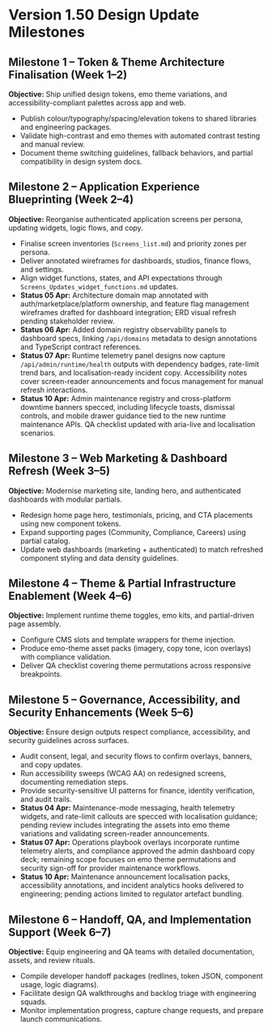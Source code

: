 # Version 1.50 Design Update Milestones

## Milestone 1 – Token & Theme Architecture Finalisation (Week 1–2)
**Objective:** Ship unified design tokens, emo theme variations, and accessibility-compliant palettes across app and web.
- Publish colour/typography/spacing/elevation tokens to shared libraries and engineering packages.
- Validate high-contrast and emo themes with automated contrast testing and manual review.
- Document theme switching guidelines, fallback behaviors, and partial compatibility in design system docs.

## Milestone 2 – Application Experience Blueprinting (Week 2–4)
**Objective:** Reorganise authenticated application screens per persona, updating widgets, logic flows, and copy.
- Finalise screen inventories (`Screens_list.md`) and priority zones per persona.
- Deliver annotated wireframes for dashboards, studios, finance flows, and settings.
- Align widget functions, states, and API expectations through `Screens_Updates_widget_functions.md` updates.
- **Status 05 Apr:** Architecture domain map annotated with auth/marketplace/platform ownership, and feature flag management wireframes drafted for dashboard integration; ERD visual refresh pending stakeholder review.
- **Status 06 Apr:** Added domain registry observability panels to dashboard specs, linking `/api/domains` metadata to design annotations and TypeScript contract references.
- **Status 07 Apr:** Runtime telemetry panel designs now capture `/api/admin/runtime/health` outputs with dependency badges, rate-limit trend bars, and localisation-ready incident copy. Accessibility notes cover screen-reader announcements and focus management for manual refresh interactions.
- **Status 10 Apr:** Admin maintenance registry and cross-platform downtime banners specced, including lifecycle toasts, dismissal controls, and mobile drawer guidance tied to the new runtime maintenance APIs. QA checklist updated with aria-live and localisation scenarios.

## Milestone 3 – Web Marketing & Dashboard Refresh (Week 3–5)
**Objective:** Modernise marketing site, landing hero, and authenticated dashboards with modular partials.
- Redesign home page hero, testimonials, pricing, and CTA placements using new component tokens.
- Expand supporting pages (Community, Compliance, Careers) using partial catalog.
- Update web dashboards (marketing + authenticated) to match refreshed component styling and data density guidelines.

## Milestone 4 – Theme & Partial Infrastructure Enablement (Week 4–6)
**Objective:** Implement runtime theme toggles, emo kits, and partial-driven page assembly.
- Configure CMS slots and template wrappers for theme injection.
- Produce emo-theme asset packs (imagery, copy tone, icon overlays) with compliance validation.
- Deliver QA checklist covering theme permutations across responsive breakpoints.

## Milestone 5 – Governance, Accessibility, and Security Enhancements (Week 5–6)
**Objective:** Ensure design outputs respect compliance, accessibility, and security guidelines across surfaces.
- Audit consent, legal, and security flows to confirm overlays, banners, and copy updates.
- Run accessibility sweeps (WCAG AA) on redesigned screens, documenting remediation steps.
- Provide security-sensitive UI patterns for finance, identity verification, and audit trails.
- **Status 04 Apr:** Maintenance-mode messaging, health telemetry widgets, and rate-limit callouts are specced with localisation guidance; pending review includes integrating the assets into emo theme variations and validating screen-reader announcements.
- **Status 07 Apr:** Operations playbook overlays incorporate runtime telemetry alerts, and compliance approved the admin dashboard copy deck; remaining scope focuses on emo theme permutations and security sign-off for provider maintenance workflows.
- **Status 10 Apr:** Maintenance announcement localisation packs, accessibility annotations, and incident analytics hooks delivered to engineering; pending actions limited to regulator artefact bundling.

## Milestone 6 – Handoff, QA, and Implementation Support (Week 6–7)
**Objective:** Equip engineering and QA teams with detailed documentation, assets, and review rituals.
- Compile developer handoff packages (redlines, token JSON, component usage, logic diagrams).
- Facilitate design QA walkthroughs and backlog triage with engineering squads.
- Monitor implementation progress, capture change requests, and prepare launch communications.
